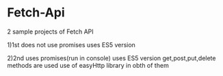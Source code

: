 # Fetch-Api
2 sample projects of Fetch API 

1)1st does not use promises 
  uses ES5 version
  
2)2nd uses promises(run in console)
  uses ES5 version
  get,post,put,delete methods are used 
  use of easyHttp library in obth of them
